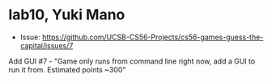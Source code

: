 # lab10, Yuki Mano

* Issue: https://github.com/UCSB-CS56-Projects/cs56-games-guess-the-capital/issues/7
 
 Add GUI #7 - "Game only runs from command line right now, add a GUI to run it from. Estimated points ~300"
